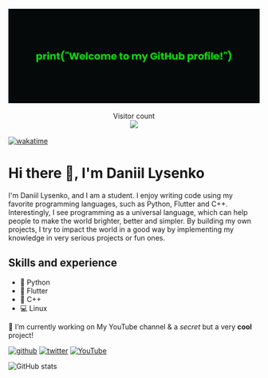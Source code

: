 ![Development combined with creativity](banner.png)

<p align="center"> 
  Visitor count<br>
  <img src="https://profile-counter.glitch.me/unm4sk/count.svg" />
</p>

[![wakatime](https://wakatime.com/badge/user/d01d39f8-5fd8-4dbd-aee9-796141b31d80.svg)](https://wakatime.com/@d01d39f8-5fd8-4dbd-aee9-796141b31d80)

# Hi there 👋, I'm Daniil Lysenko

I'm Daniil Lysenko, and I am a student. I enjoy writing code using my favorite programming languages, such as Python, Flutter and C++. Interestingly, I see programming as a universal language, which can help people to make the world brighter, better and simpler. By building my own projects, I try to impact the world in a good way by implementing my knowledge in very serious projects or fun ones.

## Skills and experience
* 🐍 Python
* 📱 Flutter
* 🐇 C++
* 💻 Linux

🔭 I’m currently working on My YouTube channel & a *secret* but a very **cool** project! 

[<img src='https://cdn.jsdelivr.net/npm/simple-icons@3.0.1/icons/github.svg' alt='github' height='40'>](https://github.com/unm4sk)  [<img src='https://cdn.jsdelivr.net/npm/simple-icons@3.0.1/icons/twitter.svg' alt='twitter' height='40'>](https://twitter.com/real_unm4sk)  [<img src='https://cdn.jsdelivr.net/npm/simple-icons@3.0.1/icons/youtube.svg' alt='YouTube' height='40'>](https://www.youtube.com/channel/UCb4If62vIR-SdeC7jQ9_3Ng)  

![GitHub stats](https://github-readme-stats.vercel.app/api?username=unm4sk&show_icons=true)
